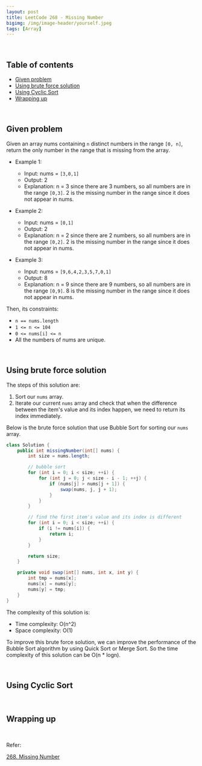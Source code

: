 ```yaml
---
layout: post
title: LeetCode 268 - Missing Number
bigimg: /img/image-header/yourself.jpeg
tags: [Array]
---
```




<br>

## Table of contents
- [Given problem](#given-problem)
- [Using brute force solution](#using-brute-force-solution)
- [Using Cyclic Sort](#using-cyclic-sort)
- [Wrapping up](#wrapping-up)


<br>

## Given problem

Given an array nums containing `n` distinct numbers in the range `[0, n]`, return the only number in the range that is missing from the array.

- Example 1:

    - Input: nums = `[3,0,1]`
    - Output: 2
    - Explanation: n = 3 since there are 3 numbers, so all numbers are in the range `[0,3]`. 2 is the missing number in the range since it does not appear in nums.

- Example 2:

    - Input: nums = `[0,1]`
    - Output: 2
    - Explanation: n = 2 since there are 2 numbers, so all numbers are in the range `[0,2]`. 2 is the missing number in the range since it does not appear in nums.

- Example 3:

    - Input: nums = `[9,6,4,2,3,5,7,0,1]`
    - Output: 8
    - Explanation: n = 9 since there are 9 numbers, so all numbers are in the range `[0,9]`. 8 is the missing number in the range since it does not appear in nums.

Then, its constraints:
- `n == nums.length`
- `1 <= n <= 104`
- `0 <= nums[i] <= n`
- All the numbers of nums are unique.


<br>

## Using brute force solution

The steps of this solution are:
1. Sort our `nums` array.
2. Iterate our current `nums` array and check that when the difference between the item's value and its index happen, we need to return its index immediately.

Below is the brute force solution that use Bubble Sort for sorting our `nums` array.

```Java
class Solution {
    public int missingNumber(int[] nums) {
        int size = nums.length;

        // bubble sort
        for (int i = 0; i < size; ++i) {
            for (int j = 0; j < size - i - 1; ++j) {
                if (nums[j] > nums[j + 1]) {
                    swap(nums, j, j + 1);
                }
            }
        }

        // find the first item's value and its index is different
        for (int i = 0; i < size; ++i) {
            if (i != nums[i]) {
                return i;
            }
        }

        return size;
    }

    private void swap(int[] nums, int x, int y) {
        int tmp = nums[x];
        nums[x] = nums[y];
        nums[y] = tmp;
    }
}
```

The complexity of this solution is:
- Time complexity: O(n^2)
- Space complexity: O(1)

To improve this brute force solution, we can improve the performance of the Bubble Sort algorithm by using Quick Sort or Merge Sort. So the time complexity of this solution can be O(n * logn).


<br>

## Using Cyclic Sort





<br>

## Wrapping up




<br>

Refer:

[268. Missing Number](https://leetcode.com/problems/missing-number/)
